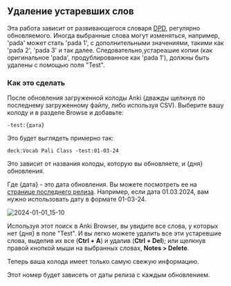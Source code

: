 ## Удаление устаревших слов

Эта работа зависит от развивающегося словаря [DPD](https://digitalpalidictionary.github.io/), регулярно обновляемого. Иногда выбранные слова могут изменяться, например, 'pada' может стать 'pada 1', с дополнительными значениями, такими как 'pada 2', 'pada 3' и так далее. Следовательно,устареашие копии (как оригинальное 'pada', продублированное как 'pada 1'), должны быть удалены с помощью поля "Test".

### Как это сделать

После обновления загруженной колоды Anki (дважды щелкнув по последнему загруженному файлу, либо используя CSV). Выберите вашу колоду и в разделе Browse и добавьте:

`-test:{дата}`

Это будет выглядеть примерно так:

`deck:Vocab Pali Class -test:01-03-24`

Это зависит от названия колоды, которую вы обновляете, и {дня} обновления.

Где {дата} - это дата обновления. Вы можете посмотреть ее на [странице последнего релиза](https://github.com/sasanarakkha/study-tools/releases/latest/). Например, если дата 01.03.2024, вам нужно использовать дату в формате 01-03-24.

![2024-01-01_15-10](https://github.com/sasanarakkha/study-tools/assets/39419221/7c8aaca3-5db9-48d6-90dc-2ab5e89d47bb)

Используя этот поиск в Anki Browser, вы увидите все слова, у которых нет {дня} в поле "Test". И вы легко можете удалить все эти устаревшие слова, выделив их все (**Ctrl + A**) и удалив (**Ctrl + Del**); или щелкнув правой кнопкой мыши на выбранных словах, **Notes > Delete**.

Теперь ваша колода имеет только самую свежую информацию.

Этот номер будет зависеть от даты релиза с каждым обновлением.